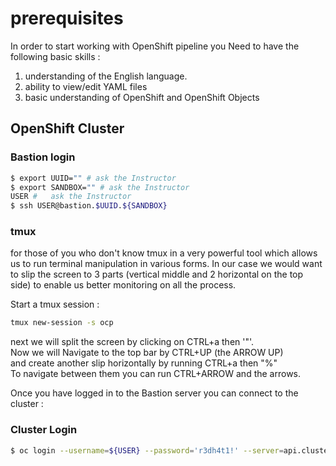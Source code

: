 # prerequisites

In order to start working with OpenShift pipeline you Need to have the following basic skills :

  1. understanding of the English language.
  2. ability to view/edit YAML files
  3. basic understanding of OpenShift and OpenShift Objects


## OpenShift Cluster


### Bastion login

```bash
$ export UUID="" # ask the Instructor
$ export SANDBOX="" # ask the Instructor
USER #   ask the Instructor
$ ssh USER@bastion.$UUID.${SANDBOX}
```
### tmux

for those of you who don't know tmux in a very powerful tool which allows us to run terminal manipulation in various forms. In our case we would want to slip the screen to 3 parts (vertical middle and 2 horizontal on the top side) to enable us better monitoring on all the process.

Start a tmux session :

```bash
tmux new-session -s ocp
```

next we will split the screen by clicking on CTRL+a then '"'.  
Now we will Navigate to the top bar by CTRL+UP (the ARROW UP)  
and create another slip horizontally by running CTRL+a then "%"  
To navigate between them you can run CTRL+ARROW and the arrows.  

Once you have logged in to the Bastion server you can connect to the cluster :

### Cluster Login

```bash
$ oc login --username=${USER} --password='r3dh4t1!' --server=api.cluster-${UUID}.${UUID}.${SANDBOX}:6443
```

